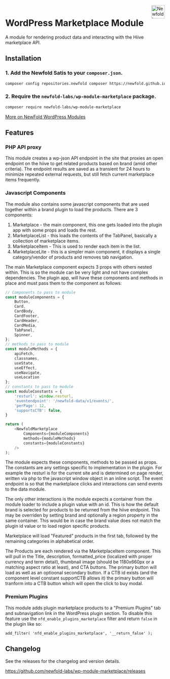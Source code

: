 <a href="https://newfold.com/" target="_blank">
    <img src="https://newfold.com/content/experience-fragments/newfold/site-header/master/_jcr_content/root/header/logo.coreimg.svg/1621395071423/newfold-digital.svg" alt="Newfold Logo" title="Newfold Digital" align="right" 
height="42" />
</a>

# WordPress Marketplace Module

A module for rendering product data and interacting with the Hiive marketplace API.

## Installation

### 1. Add the Newfold Satis to your `composer.json`.

 ```bash
 composer config repositories.newfold composer https://newfold.github.io/satis
 ```

### 2. Require the `newfold-labs/wp-module-marketplace` package.

 ```bash
 composer require newfold-labs/wp-module-marketplace
 ```

[More on NewFold WordPress Modules](https://github.com/newfold-labs/wp-module-loader)

## Features

### PHP API proxy

This module creates a wp-json API endpoint in the site that proxies an open endpoint on the hiive to get related products based on brand (amid other criteria). The endpoint results are saved as a transient for 24 hours to minimize repeated external requests, but still fetch current marketplace items frequently.
### Javascript Components

The module also contains some javascript components that are used together within a brand plugin to load the products. There are 3 components:

1. Marketplace - the main component, this one gets loaded into the plugin app with some props and loads the rest.
2. MarketplaceList - this loads the contents of the TabPanel, basically a collection of marketplace items.
3. MarketplaceItem - This is used to render each item in the list.
4. MarketplaceLite - this is a simpler main component, it displays a single category/vendor of products and removes tab navigation.

The main Marketplace component expects 3 props with others nested within. This is so the module can be very light and not have complex dependencies. The plugin app, will have these components and methods in place and must pass them to the component as follows:
```javascript
// Components to pass to module
const moduleComponents = {
    Button,
    Card,
    CardBody,
    CardFooter,
    CardHeader,
    CardMedia,
    TabPanel,
    Spinner,
};
// methods to pass to module
const moduleMethods = {
    apiFetch,
    classnames,
    useState,
    useEffect,
    useNavigate,
    useLocation
};
// constants to pass to module
const moduleConstants = {
    'resturl': window.resturl,
    'eventendpoint': '/newfold-data/v1/events/',
    'perPage': 12,
    'supportsCTB': false,
}

return (
    <NewfoldMarketplace 
        Components={moduleComponents}
        methods={moduleMethods}
        constants={moduleConstants}
    />
);
```
The module expects these components, methods to be passed as props. The constants are any settings specific to implementation in the plugin. For example the resturl is for the current site and is determined on page render, written via php to the javascript window object in an inline script. The event endpoint is so that the marketplace clicks and interactions can send events to the data module.

The only other interactions is the module expects a container from the module loader to include a plugin value with an id. This is how the default brand is selected for products to be returned from the hiive endpoint. This may be overriden by setting brand and optionally a region property in the same container. This would be in case the brand value does not match the plugin id value or to load region specific products.

Marketplace will load "Featured" products in the first tab, followed by the remaining categories in alphabetical order.

The Products are each rendered via the MarketplaceItem component. This will pull in the Title, description, formatted_price (localized with proper currency and term detail), thumbnail image (should be 1180x660px or a matching aspect ratio at least), and CTA buttons. The primary button will load as well as an optioonal secondary button. If a CTB id exists (and the component level constant supportCTB allows it) the primary button will tranform into a CTB button which will open the click to buy modal.

### Premium Plugins
This module adds plugin marketplace products to a "Premium Plugins" tab and subnavigation link in the WordPress plugin section. To disable this feature use the `nfd_enable_plugins_marketplace` filter and return `false` in the plugin like so:
```
add_filter( 'nfd_enable_plugins_marketplace', '__return_false' );
```

## Changelog

See the releases for the changelog and version details. 

https://github.com/newfold-labs/wp-module-marketplace/releases